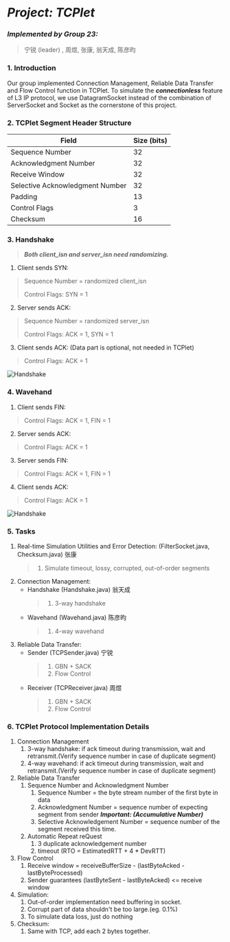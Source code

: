 # *Project: TCPlet*

### *Implemented by Group 23:*
> 宁锐 (leader) , 周煜, 张康, 翁天成, 陈彦昀

### 1. Introduction

Our group implemented Connection Management, Reliable Data Transfer and Flow Control function in TCPlet. To simulate the ***connectionless*** feature of L3 IP protocol, we use DatagramSocket instead of the combination of ServerSocket and Socket as the cornerstone of this project.

### 2. TCPlet Segment Header Structure

| Field                           | Size (bits) |
|---------------------------------|-------------|
| Sequence Number                 | 32          |
| Acknowledgment Number           | 32          |
| Receive Window                  | 32          |
| Selective Acknowledgment Number | 32          | 
| Padding                         | 13          | 
| Control Flags                   | 3           | 
| Checksum                        | 16          | 

### 3. Handshake

> ***Both client_isn and server_isn need randomizing.***

1. Client sends SYN:
> Sequence Number = randomized client_isn
> 
> Control Flags: SYN = 1
 
2. Server sends ACK:
> Sequence Number = randomized server_isn
> 
> Control Flags: ACK = 1, SYN = 1
 
3. Client sends ACK: (Data part is optional, not needed in TCPlet)
> Control Flags: ACK = 1

![Handshake](https://media.geeksforgeeks.org/wp-content/uploads/TCP-connection-1.png)

### 4. Wavehand

1. Client sends FIN:
> Control Flags: ACK = 1, FIN = 1

2. Server sends ACK:
> Control Flags: ACK = 1

3. Server sends FIN:
> Control Flags: ACK = 1, FIN = 1

4. Client sends ACK:
> Control Flags: ACK = 1
 
![Handshake](http://images.timd.cn/blog/2018/tcp-four-way-wavehand.gif)

### 5. Tasks

1. Real-time Simulation Utilities and Error Detection: (FilterSocket.java, Checksum.java) 张康
   > 1. Simulate timeout, lossy, corrupted, out-of-order segments
2. Connection Management:
    * Handshake (Handshake.java) 翁天成
        > 1. 3-way handshake
    * Wavehand (Wavehand.java) 陈彦昀
        > 1. 4-way wavehand
3. Reliable Data Transfer:
    * Sender (TCPSender.java) 宁锐
        > 1. GBN + SACK
        > 2. Flow Control
    * Receiver (TCPReceiver.java) 周煜
        > 1. GBN + SACK
        > 2. Flow Control

### 6. TCPlet Protocol Implementation Details

1. Connection Management
   1. 3-way handshake: if ack timeout during transmission, wait and retransmit.(Verify sequence number in case of duplicate segment)
   2. 4-way wavehand: if ack timeout during transmission, wait and retransmit.(Verify sequence number in case of duplicate segment)
2. Reliable Data Transfer
   1. Sequence Number and Acknowledgment Number
      1. Sequence Number = the byte stream number of the first byte in data
      2. Acknowledgment Number = sequence number of expecting segment from sender ***Important: (Accumulative Number)***
      3. Selective Acknowledgement Number = sequence number of the segment received this time.
   2. Automatic Repeat reQuest
      1. 3 duplicate acknowledgement number
      2. timeout (RTO = EstimatedRTT + 4 * DevRTT)
3. Flow Control
   1. Receive window = receiveBufferSize - (lastByteAcked - lastByteProcessed)
   2. Sender guarantees (lastByteSent - lastByteAcked) <= receive window
4. Simulation:
   1. Out-of-order implementation need buffering in socket.
   2. Corrupt part of data shouldn't be too large.(eg. 0.1%)
   3. To simulate data loss, just do nothing
5. Checksum:
   1. Same with TCP, add each 2 bytes together.
